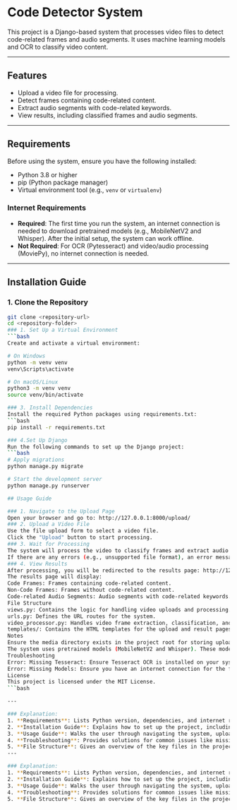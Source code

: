 # Code Detector System

This project is a Django-based system that processes video files to detect code-related frames and audio segments. It uses machine learning models and OCR to classify video content.

---

## Features
- Upload a video file for processing.
- Detect frames containing code-related content.
- Extract audio segments with code-related keywords.
- View results, including classified frames and audio segments.

---

## Requirements
Before using the system, ensure you have the following installed:
- Python 3.8 or higher
- pip (Python package manager)
- Virtual environment tool (e.g., `venv` or `virtualenv`)

### Internet Requirements
- **Required**: The first time you run the system, an internet connection is needed to download pretrained models (e.g., MobileNetV2 and Whisper). After the initial setup, the system can work offline.
- **Not Required**: For OCR (Pytesseract) and video/audio processing (MoviePy), no internet connection is needed.

---

## Installation Guide

### 1. Clone the Repository
```bash
git clone <repository-url>
cd <repository-folder>
### 1. Set Up a Virtual Environment
```bash
Create and activate a virtual environment:

# On Windows
python -m venv venv
venv\Scripts\activate

# On macOS/Linux
python3 -m venv venv
source venv/bin/activate

### 3. Install Dependencies
Install the required Python packages using requirements.txt:
```bash
pip install -r requirements.txt

### 4.Set Up Django
Run the following commands to set up the Django project:
```bash
# Apply migrations
python manage.py migrate

# Start the development server
python manage.py runserver

## Usage Guide

### 1. Navigate to the Upload Page
Open your browser and go to: http://127.0.0.1:8000/upload/
### 2. Upload a Video File
Use the file upload form to select a video file.
Click the "Upload" button to start processing.
### 3. Wait for Processing
The system will process the video to classify frames and extract audio segments.
If there are any errors (e.g., unsupported file format), an error message will be displayed.
### 4. View Results
After processing, you will be redirected to the results page: http://127.0.0.1:8000/result/
The results page will display:
Code Frames: Frames containing code-related content.
Non-Code Frames: Frames without code-related content.
Code-related Audio Segments: Audio segments with code-related keywords.
File Structure
views.py: Contains the logic for handling video uploads and processing.
urls.py: Defines the URL routes for the system.
video_processor.py: Handles video frame extraction, classification, and audio processing.
templates/: Contains the HTML templates for the upload and result pages.
Notes
Ensure the media directory exists in the project root for storing uploaded files, frames, and results.
The system uses pretrained models (MobileNetV2 and Whisper). These models will be downloaded automatically if not already cached.
Troubleshooting
Error: Missing Tesseract: Ensure Tesseract OCR is installed on your system. Installation Guide.
Error: Missing Models: Ensure you have an internet connection for the first run to download pretrained models.
License
This project is licensed under the MIT License.
```bash 

---

### Explanation:
1. **Requirements**: Lists Python version, dependencies, and internet requirements.
2. **Installation Guide**: Explains how to set up the project, including virtual environment and dependencies.
3. **Usage Guide**: Walks the user through navigating the system, uploading a video, and viewing results.
4. **Troubleshooting**: Provides solutions for common issues like missing Tesseract or models.
5. **File Structure**: Gives an overview of the key files in the project.
---

### Explanation:
1. **Requirements**: Lists Python version, dependencies, and internet requirements.
2. **Installation Guide**: Explains how to set up the project, including virtual environment and dependencies.
3. **Usage Guide**: Walks the user through navigating the system, uploading a video, and viewing results.
4. **Troubleshooting**: Provides solutions for common issues like missing Tesseract or models.
5. **File Structure**: Gives an overview of the key files in the project.